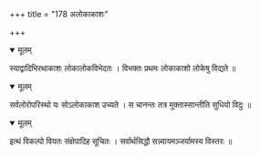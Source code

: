 +++
title = "178 अलोकाकाशः"

+++


<details open><summary>मूलम्</summary>

स्याद्वादिभिरथाकाशः लोकालोकविभेदतः । विभक्तः प्रथमः लोकाकाशो लोकेषु विद्यते ॥
</details>



<details open><summary>मूलम्</summary>

सर्वलोरोपरिस्थो यः सोऽलोकाकाश उच्यते । स चानन्तः तत्र मुक्तास्सान्तीति सुधियो विदुः ॥
</details>



<details open><summary>मूलम्</summary>

इत्थं विकल्पो वियतः संक्षेपादिह सूचितः । सर्वार्थसिद्धौ सन्न्यायमञ्जर्यामस्य विस्तरः ॥
</details>

